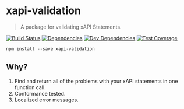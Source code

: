 # xapi-validation
> A package for validating xAPI Statements.

[![Build Status](https://travis-ci.org/LearningLocker/xapi-validation.svg?branch=master)](https://travis-ci.org/LearningLocker/xapi-validation)
[![Dependencies](https://david-dm.org/LearningLocker/xapi-validation.svg)](https://david-dm.org/LearningLocker/xapi-validation)
[![Dev Dependencies](https://david-dm.org/LearningLocker/xapi-validation/dev-status.svg)](https://david-dm.org/LearningLocker/xapi-validation?type=dev)
[![Test Coverage](https://codecov.io/gh/LearningLocker/xapi-validation/branch/master/graph/badge.svg)](https://codecov.io/gh/LearningLocker/xapi-validation)

```js
npm install --save xapi-validation
```

## Why?
1. Find and return all of the problems with your xAPI statements in one function call.
2. Conformance tested.
3. Localized error messages.
